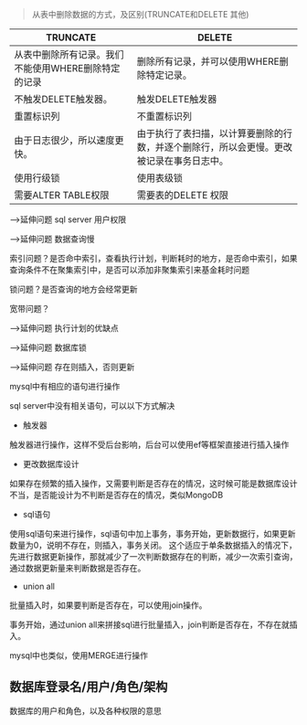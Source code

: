 >从表中删除数据的方式，及区别(TRUNCATE和DELETE 其他)


|TRUNCATE |DELETE|
| ---- | ---- |
| 从表中删除所有记录。我们不能使用WHERE删除特定的记录 | 删除所有记录，并可以使用WHERE删除特定记录。|
|不触发DELETE触发器。|触发DELETE触发器
|重置标识列|不重置标识列
|由于日志很少，所以速度更快。|由于执行了表扫描，以计算要删除的行数，并逐个删除行，所以会更慢。更改被记录在事务日志中。
|使用行级锁|使用表级锁
|需要ALTER TABLE权限|需要表的DELETE 权限

-->延伸问题 sql server 用户权限

-->延伸问题 数据查询慢

索引问题？是否命中索引，查看执行计划，判断耗时的地方，是否命中索引，如果查询条件不在聚集索引中，是否可以添加非聚集索引来基金耗时问题

锁问题？是否查询的地方会经常更新

宽带问题？

-->延伸问题 执行计划的优缺点

-->延伸问题 数据库锁

-->延伸问题 存在则插入，否则更新

mysql中有相应的语句进行操作

sql server中没有相关语句，可以以下方式解决

* 触发器

触发器进行操作，这样不受后台影响，后台可以使用ef等框架直接进行插入操作

* 更改数据库设计

如果存在频繁的插入操作，又需要判断是否存在的情况，这时候可能是数据库设计不当，是否能设计为不判断是否存在的情况，类似MongoDB

* sql语句

使用sql语句来进行操作，sql语句中加上事务，事务开始，更新数据行，如果更新数量为0，说明不存在，则插入，事务关闭。
这个适应于单条数据插入的情况下，先进行数据更新操作，那就减少了一次判断数据存在的判断，减少一次索引查询，通过数据更新量来判断数据是否存在。

* union all

批量插入时，如果要判断是否存在，可以使用join操作。

事务开始，通过union all来拼接sql进行批量插入，join判断是否存在，不存在就插入。

mysql中也类似，使用MERGE进行操作

## 数据库登录名/用户/角色/架构

数据库的用户和角色，以及各种权限的意思